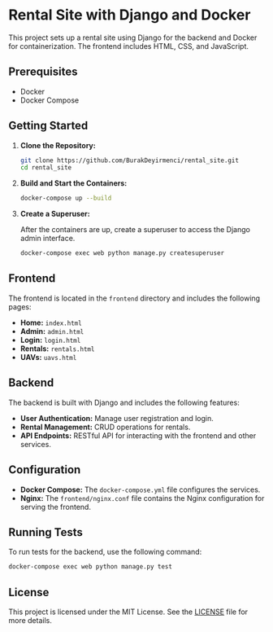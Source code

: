 
# Rental Site with Django and Docker

This project sets up a rental site using Django for the backend and Docker for containerization. The frontend includes HTML, CSS, and JavaScript.

## Prerequisites

- Docker
- Docker Compose

## Getting Started

1. **Clone the Repository:**

   ```bash
   git clone https://github.com/BurakDeyirmenci/rental_site.git
   cd rental_site
   ```

2. **Build and Start the Containers:**

   ```bash
   docker-compose up --build
   ```

3. **Create a Superuser:**

   After the containers are up, create a superuser to access the Django admin interface.

   ```bash
   docker-compose exec web python manage.py createsuperuser
   ```

## Frontend

The frontend is located in the `frontend` directory and includes the following pages:

- **Home:** `index.html`
- **Admin:** `admin.html`
- **Login:** `login.html`
- **Rentals:** `rentals.html`
- **UAVs:** `uavs.html`

## Backend

The backend is built with Django and includes the following features:

- **User Authentication:** Manage user registration and login.
- **Rental Management:** CRUD operations for rentals.
- **API Endpoints:** RESTful API for interacting with the frontend and other services.

## Configuration

- **Docker Compose:** The `docker-compose.yml` file configures the services.
- **Nginx:** The `frontend/nginx.conf` file contains the Nginx configuration for serving the frontend.

## Running Tests

To run tests for the backend, use the following command:

```bash
docker-compose exec web python manage.py test
```

## License

This project is licensed under the MIT License. See the [LICENSE](LICENSE) file for more details.

